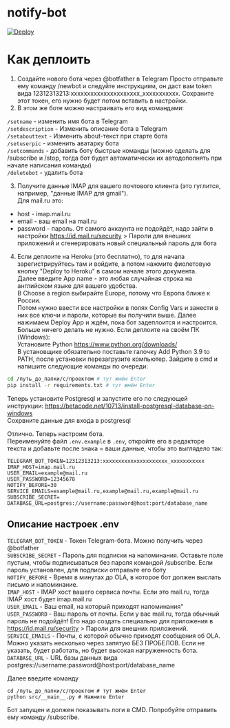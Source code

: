 # notify-bot

[![Deploy](https://www.herokucdn.com/deploy/button.svg)](https://heroku.com/deploy)

# Как деплоить

1. Создайте нового бота через @botfather в Telegram Просто отправьте ему команду /newbot и следуйте инструкциям, он даст вам token вида 12312313213:xxxxxxxxxxxxxxxxxxxxx_xxxxxxxxxxx. Сохраните этот токен, его нужно будет потом вставить в настройки.
2. В этом же боте можно настраивать его вид командами:

`/setname` - изменить имя бота в Telegram  
`/setdescription` - Изменить описание бота в Telegram  
`/setabouttext` - Изменить about-текст при старте бота  
`/setuserpic` - изменить аватарку бота  
`/setcommands` - добавить боту быстрые команды (можно сделать для /subscribe и /stop, тогда бот будет автоматически их автодополнять при начале написания команды)  
`/deletebot` - удалить бота

3. Получите данные IMAP для вашего почтового клиента (это гуглится, например, "данные IMAP для gmail").  
   Для mail.ru это:

- host - imap.mail.ru
- email - ваш email на mail.ru
- password - пароль. От самого аккаунта не подойдёт, надо зайти в настройки https://id.mail.ru/security > Пароли для внешних приложений и сгенерировать новый специальный пароль для бота

4. Если деплоите на Heroku (это бесплатно), то для начала зарегистрируйтесь там и войдите, а потом нажмите фиолетовую кнопку "Deploy to Heroku" в самом начале этого документа.  
    Далее введите App name - это любая случайная строка на английском языке для вашего удобства.  
    В Choose a region выбирайте Europe, потому что Европа ближе к России.  
    Потом нужно ввести все настройки в полях Config Vars и занести в них все ключи и пароли, которые вы получили выше.
   Далее нажимаем Deploy App и ждём, пока бот задеплоится и настроится. Больше ничего делать не нужно.
   Если деплоите на своём ПК (Windows):  
   Установите Python https://www.python.org/downloads/  
   В установщике обязательно поставьте галочку Add Python 3.9 to PATH, после установки перезагрузите компьютер.
   Зайдите в cmd и напишите следующие команды по очереди:

```bash
cd /путь_до_папки/с/проектом # тут жмём Enter
pip install -r requirements.txt # тут жмём Enter
```

Теперь установите Postgresql и запустите его по следующей инструкции: https://betacode.net/10713/install-postgresql-database-on-windows  
Сохрвните данные для входа в postgresql

Отлично. Теперь настроим бота.  
Переименуйте файл `.env.example` в `.env`, откройте его в редакторе текста и добавьте после знака = ваши данные, чтобы это выглядело так:

```
TELEGRAM_BOT_TOKEN=12312313213:xxxxxxxxxxxxxxxxxxxxx_xxxxxxxxxxx
IMAP_HOST=imap.mail.ru
USER_EMAIL=example@mail.ru
USER_PASSWORD=12345678
NOTIFY_BEFORE=30
SERVICE_EMAILS=example@mail.ru,example@mail.ru,example@mail.ru
SUBSCRIBE_SECRET=
DATABASE_URL=postgres://username:password@host:port/database_name
```

## Описание настроек .env

`TELEGRAM_BOT_TOKEN` - Токен Telegram-бота. Можно получить через @botfather  
`SUBSCRIBE_SECRET` - Пароль для подписки на напоминания. Оставьте поле пустым, чтобы подписываться без пароля командой /subscribe. Если пароль установлен, для подписки отправьте его боту  
`NOTIFY_BEFORE` - Время в минутах до OLA, в которое бот должен выслать письмо и напоминание.  
`IMAP_HOST` - IMAP хост вашего сервиса почты. Если это mail.ru, тогда IMAP хост будет imap.mail.ru  
`USER_EMAIL` - Ваш email, на который приходят напоминания"  
`USER_PASSWORD` - Ваш пароль от почты. Если у вас mail.ru, тогда обычный пароль не подойдёт! Его надо создать специально для приложения в https://id.mail.ru/security > Пароли для внешних приложений.  
`SERVICE_EMAILS` - Почты, с которой обычно приходят сообщения об OLA. Можно указать несколько через запятую БЕЗ ПРОБЕЛОВ. Если не указать, будет работать, но будет высокая нагруженность бота.
`DATABASE_URL` - URL базы данных вида postgres://username:password@host:port/database_name

Далее введите команду

```
cd /путь_до_папки/с/проектом # тут жмём Enter
python src/__main__.py # Нажмите Enter
```

Бот запущен и должен показывать логи в CMD. Попробуйте отправить ему команду /subscribe.
